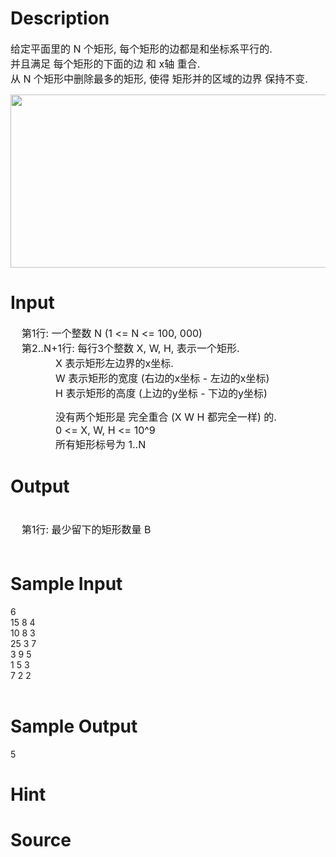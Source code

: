
# Description

<div class="content"><p><span style="font-size: medium">给定平面里的 N 个矩形, 每个矩形的边都是和坐标系平行的.<br/>
并且满足 每个矩形的下面的边 和 x轴 重合.<br/>
</span><span style="font-size: medium">从 N 个矩形中删除最多的矩形, 使得 矩形并的区域的边界 保持不变.</span></p>
<p><span style="font-size: medium"><img height="277" alt="" width="690" src="source/bzoj/3089/img/aHR0cHM6Ly9seWRzeS5jb20vSnVkZ2VPbmxpbmUvdXBsb2FkLzIwMTMwMy8xKDMpLmpwZw==.jpg"/></span></p></div>

# Input

<div class="content"><p><span style="font-size: medium">    第1行: 一个整数 N (1 &lt;= N &lt;= 100, 000)<br/>
    第2..N+1行: 每行3个整数 X, W, H, 表示一个矩形.<br/>
                X 表示矩形左边界的x坐标.<br/>
                W 表示矩形的宽度 (右边的x坐标 - 左边的x坐标)<br/>
                H 表示矩形的高度 (上边的y坐标 - 下边的y坐标)</span></p>
<p><span style="font-size: medium">                没有两个矩形是 完全重合 (X W H 都完全一样) 的.<br/>
                0 &lt;= X, W, H &lt;= 10^9<br/>
                所有矩形标号为 1..N</span></p>
<p></p></div>

# Output

<div class="content"><p><span style="font-size: medium"><br/>
    第1行: 最少留下的矩形数量 B<br/>
    </span></p></div>

# Sample Input

<div class="content"><span class="sampledata">6<br/>
15 8 4<br/>
10 8 3<br/>
25 3 7<br/>
3 9 5<br/>
1 5 3<br/>
7 2 2<br/>
<br/>
</span></div>

# Sample Output

<div class="content"><span class="sampledata">5</span></div>

# Hint

<div class="content"><p></p></div>

# Source

<div class="content"><p><a href="problemset.php?search="></a></p></div>


